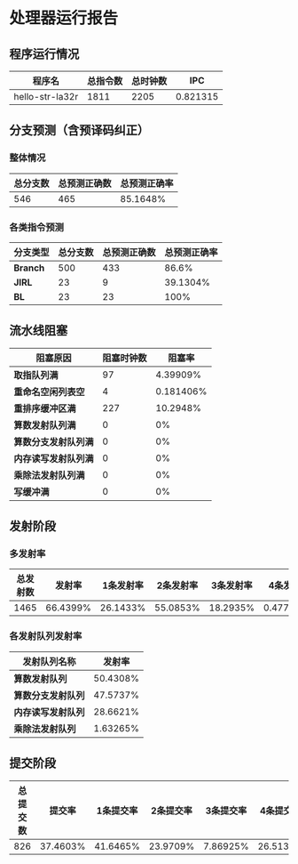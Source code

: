 # 处理器运行报告
## 程序运行情况
|程序名|总指令数|总时钟数|IPC|
|---|---|---|---|
|hello-str-la32r|1811|2205|0.821315|

## 分支预测（含预译码纠正）
### 整体情况
|总分支数|总预测正确数|总预测正确率|
|---|---|---|
|546|465|85.1648%|

### 各类指令预测
|分支类型|总分支数|总预测正确数|总预测正确率|
|---|---|---|---|
|**Branch**| 500 | 433 | 86.6%|
|**JIRL**| 23 | 9 | 39.1304%|
|**BL**| 23 | 23 | 100%|

## 流水线阻塞
|阻塞原因|阻塞时钟数|阻塞率|
|---|---|---|
|**取指队列满**| 97 | 4.39909%|
|**重命名空闲列表空**|4 | 0.181406%|
|**重排序缓冲区满**|227 | 10.2948%|
|**算数发射队列满**|0 | 0%|
|**算数分支发射队列满**|0 | 0%|
|**内存读写发射队列满**|0 | 0%|
|**乘除法发射队列满**|0 | 0%|
|**写缓冲满**|0 | 0%|

## 发射阶段
### 多发射率
|总发射数|发射率|1条发射率|2条发射率|3条发射率|4条发射率|
|---|---|---|---|---|---|
|1465|66.4399%|26.1433%|55.0853%|18.2935%|0.477816%|

### 各发射队列发射率
|发射队列名称|发射率|
|---|---|
|**算数发射队列**|50.4308%|
|**算数分支发射队列**|47.5737%|
|**内存读写发射队列**|28.6621%|
|**乘除法发射队列**|1.63265%|

## 提交阶段
|总提交数|提交率|1条提交率|2条提交率|3条提交率|4条提交率|
|---|---|---|---|---|---|
|826|37.4603%|41.6465%|23.9709%|7.86925%|26.5133%|
